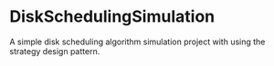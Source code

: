 # DiskSchedulingSimulation
A simple disk scheduling algorithm simulation project with using the strategy design pattern.
